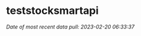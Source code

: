 
<!-- README.md is generated from README.Rmd. Please edit that file -->

# teststocksmartapi

*Date of most recent data pull: 2023-02-20 06:33:37*
